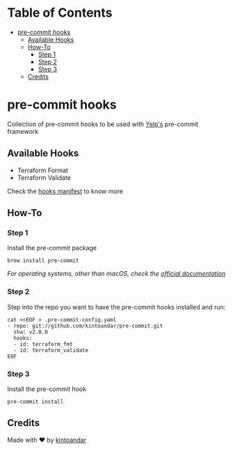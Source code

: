 Table of Contents
=================

  * [pre\-commit hooks](#pre-commit-hooks)
    * [Available Hooks](#available-hooks)
    * [How\-To](#how-to)
      * [Step 1](#step-1)
      * [Step 2](#step-2)
      * [Step 3](#step-3)
    * [Credits](#credits)

# pre-commit hooks
Collection of pre-commit hooks to be used with [Yelp's](http://pre-commit.com/) pre-commit framework

## Available Hooks
  * Terraform Format
  * Terraform Validate

Check the [hooks manifest](https://github.com/kintoandar/pre-commit/blob/master/.pre-commit-hooks.yaml) to know more

## How-To
### Step 1
Install the pre-commit package

```shell
brew install pre-commit
```

_For operating systems, other than macOS, check the [official documentation](http://pre-commit.com/#install)_

### Step 2
Step into the repo you want to have the pre-commit hooks installed and run:

```shell
cat <<EOF > .pre-commit-config.yaml
- repo: git://github.com/kintoandar/pre-commit.git
  sha: v2.0.0
  hooks:
  - id: terraform_fmt
  - id: terraform_validate
EOF
```

### Step 3
Install the pre-commit hook

```shell
pre-commit install
```

## Credits
Made with ♥️ by [kintoandar](https://blog.kintoandar.com)
